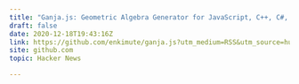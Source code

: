 ```yaml
---
title: "Ganja.js: Geometric Algebra Generator for JavaScript, C++, C#, Rust, Python"
draft: false
date: 2020-12-18T19:43:16Z
link: https://github.com/enkimute/ganja.js?utm_medium=RSS&utm_source=hune
site: github.com
topic: Hacker News  

---
```

